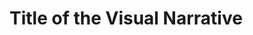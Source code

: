 <html>
  <script src='https://d3js.org/d3.v5.min.js'></script>
  <style> rect {fill: lightblue; stroke: black; }</style>
  <body>
    <h1>Title of the Visual Narrative</h1>
    <svg width=300 height=300>
    </svg>
    <script>
    var data = [4,8,15,16,23,42];
    </script>
  </body>
</html>
  
